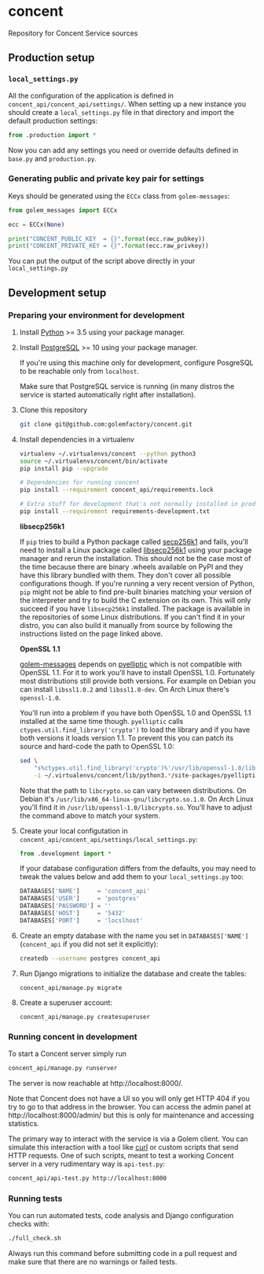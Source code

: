 # concent
Repository for Concent Service sources

## Production setup

### `local_settings.py`

All the configuration of the application is defined in `concent_api/concent_api/settings/`.
When setting up a new instance you should create a `local_settings.py` file in that directory and import the default production settings:

``` python
from .production import *
```

Now you can add any settings you need or override defaults defined in `base.py` and `production.py`.

### Generating public and private key pair for settings

Keys should be generated using the `ECCx` class from `golem-messages`:

``` python
from golem_messages import ECCx

ecc = ECCx(None)

print("CONCENT_PUBLIC_KEY  = {}".format(ecc.raw_pubkey))
print("CONCENT_PRIVATE_KEY = {}".format(ecc.raw_privkey))
```

You can put the output of the script above directly in your `local_settings.py`

## Development setup

### Preparing your environment for development

1. Install [Python](https://www.python.org/) >= 3.5 using your package manager.

2. Install [PostgreSQL](https://www.postgresql.org) >= 10 using your package manager.

    If you're using this machine only for development, configure PosgreSQL to be reachable only from `localhost`.

    Make sure that PostgreSQL service is running (in many distros the service is started automatically right after installation).

3. Clone this repository

    ``` bash
    git clone git@github.com:golemfactory/concent.git
    ```

4. Install dependencies in a virtualenv

    ``` bash
    virtualenv ~/.virtualenvs/concent --python python3
    source ~/.virtualenvs/concent/bin/activate
    pip install pip --upgrade

    # Dependencies for running concent
    pip install --requirement concent_api/requirements.lock

    # Extra stuff for development that's not normally installed in production. Linter, debugger, etc.
    pip install --requirement requirements-development.txt
    ```

    **libsecp256k1**

    If `pip` tries to build a Python package called [secp256k1](https://github.com/ludbb/secp256k1-py) and fails, you'll need to install a Linux package called [libsecp256k1](https://github.com/bitcoin-core/secp256k1) using your package manager and rerun the installation.
    This should not be the case most of the time because there are binary .wheels available on PyPI and they have this library bundled with them.
    They don't cover all possible configurations though.
    If you're running a very recent version of Python, `pip` might not be able to find pre-built binaries matching your version of the interpreter and try to build the C extension on its own.
    This will only succeed if you have `libsecp256k1` installed.
    The package is available in the repositories of some Linux distributions.
    If you can't find it in your distro, you can also build it manually from source by following the instructions listed on the page linked above.

    **OpenSSL 1.1**

    [golem-messages](https://github.com/golemfactory/golem-messages) depends on [pyelliptic](https://github.com/yann2192/pyelliptic) which is not compatible with OpenSSL 1.1.
    For it to work you'll have to install OpenSSL 1.0.
    Fortunately most distributions still provide both versions.
    For example on Debian you can install `libssl1.0.2` and `libssl1.0-dev`.
    On Arch Linux there's `openssl-1.0`.

    You'll run into a problem if you have both OpenSSL 1.0 and OpenSSL 1.1 installed at the same time though.
    `pyelliptic` calls `ctypes.util.find_library('crypto')` to load the library and if you have both versions it loads version 1.1.
    To prevent this you can patch its source and hard-code the path to OpenSSL 1.0:

    ``` bash
    sed \
        "s%ctypes.util.find_library('crypto')%'/usr/lib/openssl-1.0/libcrypto.so'%" \
        -i ~/.virtualenvs/concent/lib/python3.*/site-packages/pyelliptic/openssl.py
    ```

    Note that the path to `libcrypto.so` can vary between distributions.
    On Debian it's `/usr/lib/x86_64-linux-gnu/libcrypto.so.1.0`.
    On Arch Linux you'll find it in `/usr/lib/openssl-1.0/libcrypto.so`.
    You'll have to adjust the command above to match your system.

5. Create your local configutation in `concent_api/concent_api/settings/local_settings.py`:

    ``` python
    from .development import *
    ```

    If your database configuration differs from the defaults, you may need to tweak the values below and add them to your `local_settings.py` too:

    ``` python
    DATABASES['NAME']     = 'concent_api'
    DATABASES['USER']     = 'postgres'
    DATABASES['PASSWORD'] = ''
    DATABASES['HOST']     = '5432'
    DATABASES['PORT']     = 'locslhost'
    ```

6. Create an empty database with the name you set in `DATABASES['NAME']` (`concent_api` if you did not set it explicitly):

    ``` bash
    createdb --username postgres concent_api
    ```

7. Run Django migrations to initialize the database and create the tables:

    ```
    concent_api/manage.py migrate
    ```

8. Create a superuser account:

    ```
    concent_api/manage.py createsuperuser
    ```

### Running concent in development

To start a Concent server simply run

``` bash
concent_api/manage.py runserver
```

The server is now reachable at http://localhost:8000/.

Note that Concent does not have a UI so you will only get HTTP 404 if you try to go to that address in the browser.
You can access the admin panel at http://localhost:8000/admin/ but this is only for maintenance and accessing statistics.

The primary way to interact with the service is via a Golem client.
You can simulate this interaction with a tool like [curl](https://curl.haxx.se/) or custom scripts that send HTTP requests.
One of such scripts, meant to test a working Concent server in a very rudimentary way is `api-test.py`:

``` bash
concent_api/api-test.py http://localhost:8000
```

### Running tests

You can run automated tests, code analysis and Django configuration checks with:

``` bash
./full_check.sh
```

Always run this command before submitting code in a pull request and make sure that there are no warnings or failed tests.
